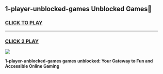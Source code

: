 
## 1-player-unblocked-games Unblocked Games👋
<h3>
<a href="https://news.freeplayer.one?title=1-player-unblocked-games&ref=16F">CLICK TO PLAY</a></h3>
<hr>

<h3>
<a href="https://news.freeplayer.one?title=1-player-unblocked-games&ref=16F">CLICK 2 PLAY</a>
  
</h3>

<a href="https://news.freeplayer.one?title=1-player-unblocked-games&ref=16F/"><img src="https://clearcache.store/games.png"></a>


**1-player-unblocked-games games unblocked: Your Gateway to Fun and Accessible Online Gaming**
